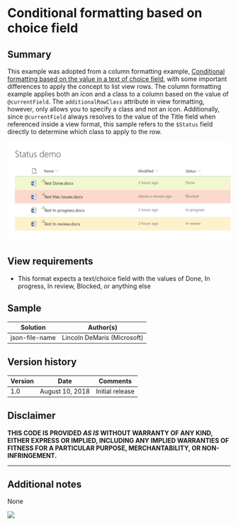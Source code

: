 # Conditional formatting based on choice field

## Summary

This example was adopted from a column formatting example, [Conditional formatting based on the value in a text of choice field](https://github.com/ldemaris/sp-dev-docs/blob/patch-7/docs/declarative-customization/column-formatting.md#conditional-formatting-based-on-the-value-in-a-text-or-choice-field-advanced), with some important differences to apply the concept to list view rows.  The column formatting example applies both an icon and a class to a column based on the value of `@currentField`.  The `additionalRowClass` attribute in view formatting, however, only allows you to specify a class and not an icon.  Additionally, since `@currentField` always resolves to the value of the Title field when referenced inside a view format, this sample refers to the `$Status` field directly to determine which class to apply to the row.

![Formatting based on text field](/view-samples/text-conditional-format/textformatting-status.png)

## View requirements
- This format expects a text/choice field with the values of Done, In progress, In review, Blocked, or anything else

## Sample

Solution|Author(s)
--------|---------
json-file-name | Lincoln DeMaris (Microsoft)

## Version history

Version|Date|Comments
-------|----|--------
1.0|August 10, 2018|Initial release

## Disclaimer

**THIS CODE IS PROVIDED *AS IS* WITHOUT WARRANTY OF ANY KIND, EITHER EXPRESS OR IMPLIED, INCLUDING ANY IMPLIED WARRANTIES OF FITNESS FOR A PARTICULAR PURPOSE, MERCHANTABILITY, OR NON-INFRINGEMENT.**

---

## Additional notes
None

<img src="https://telemetry.sharepointpnp.com/sp-dev-list-formatting/view-samples/text-conditional-format" />
